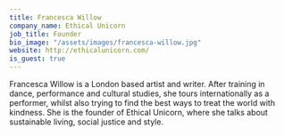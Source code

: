 ```yaml
---
title: Francesca Willow
company_name: Ethical Unicorn
job_title: Founder
bio_image: "/assets/images/francesca-willow.jpg"
website: http://ethicalunicorn.com/
is_guest: true
---
```


Francesca Willow is a London based artist and writer. After training in dance, performance and cultural studies, she tours internationally as a performer, whilst also trying to find the best ways to treat the world with kindness. She is the founder of Ethical Unicorn, where she talks about sustainable living, social justice and style.
